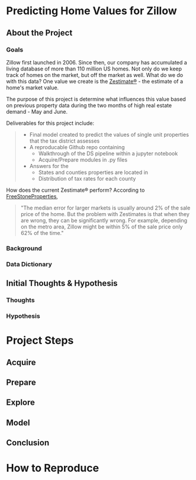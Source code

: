 # Predicting Home Values for Zillow
## About the Project
### Goals
Zillow first launched in 2006. Since then, our company has accumulated a living database of more than 110 million US homes. Not only do we keep track of homes on the market, but off the market as well. What do we do with this data? One value we create is the [Zestimate®](https://www.zillow.com/zestimate/) - the estimate of a home's market value.  

The purpose of this project is determine what influences this value based on previous property data during the two months of high real estate demand - May and June.

Deliverables for this project include:
> - Final model created to predict the values of single unit properties that the tax district assesses
> - A reproducable Github repo containing
>   - Walkthrough of the DS pipeline within a jupyter notebook
>   - Acquire/Prepare modules in .py files
> - Answers for the
>   - States and counties properties are located in
>   - Distribution of tax rates for each county

How does the current Zestimate® perform? According to [FreeStoneProperties](https://www.freestoneproperties.com/blog/truth-zillow-zestimates/#:~:text=Is%20a%20Zillow%20Zestimate%20High,about%20the%20accuracy%20of%20Zestimates.&text=For%20example%2C%20depending%20on%20the,only%2062%25%20of%20the%20time.),
> "The median error for larger markets is usually around 2% of the sale price of the home. But the problem with Zestimates is 
> that when they are wrong, they can be significantly wrong. For example, depending on the metro area, Zillow might be within 5% 
> of the sale price only 62% of the time."

### Background
### Data Dictionary
## Initial Thoughts & Hypothesis
### Thoughts
### Hypothesis
# Project Steps
## Acquire
## Prepare
## Explore
## Model
## Conclusion
# How to Reproduce